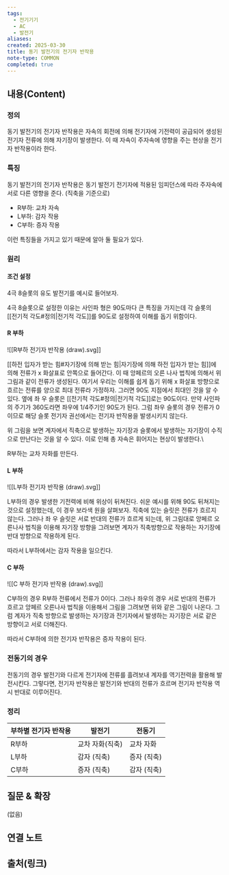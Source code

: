 ```yaml
---
tags:
  - 전기기기
  - AC
  - 발전기
aliases: 
created: 2025-03-30
title: 동기 발전기의 전기자 반작용
note-type: COMMON
completed: true
---
```


## 내용(Content)

### 정의

동기 발전기의 전기자 반작용은 자속의 회전에 의해 전기자에 기전력이 공급되어 생성된 전기자 전류에 의해 자기장이 발생한다. 이 때 자속이 주자속에 영향을 주는 현상을 전기자 반작용이라 한다.

### 특징

동기 발전기의 전기자 반작용은 동기 발전기 전기자에 적용된 임피던스에 따라 주자속에 서로 다른 영향을 준다. (직축을 기준으로)

- R부하: 교차 자속
- L부하: 감자 작용
- C부하: 증자 작용

이런 특징들을 가지고 있기 때문에 알아 둘 필요가 있다.

### 원리

#### 조건 설정

4극 8슬롯의 유도 발전기를 예시로 들어보자. 

4극 8슬롯으로 설정한 이유는 사인파 형은 90도마다 큰  특징을 가지는데 각 슬롯의 [[전기적 각도#정의|전기적 각도]]를 90도로 설정하여 이해를 돕기 위함이다.
#### R 부하

![[R부하 전기자 반작용 (draw).svg]]

[[하전 입자가 받는 힘#자기장에 의해 받는 힘|자기장에 의해 하전 입자가 받는 힘]]에 의해 전류가 x 화살표로 안쪽으로 들어간다. 이 때 앙페르의 오른 나사 법칙에 의해서 위 그림과 같이 전류가 생성된다. 여기서 우리는 이해를 쉽게 돕기 위해 x 화살표 방향으로 흐르는 전류를 양으로 최대 전류라 가정하자. 그러면 90도 지점에서 최대인 것을 알 수 있다. 옆에 좌 우 슬롯은 [[전기적 각도#정의|전기적 각도]]로는 90도이다. 만약 사인파의 주기가 360도라면 좌우에 1/4주기인 90도가 된다. 그럼 좌우 슬롯의 경우 전류가 0이므로 해당 슬롯 전기자 권선에서는 전기자 반작용을 발생시키지 않는다.

위 그림을 보면 계자에서 직축으로 발생하는 자기장과 슬롯에서 발생하는 자기장이 수직으로 만난다는 것을 알 수 있다. 이로 인해 총 자속은 휘어지는 현상이 발생한다.\

R부하는 교차 자화를 만든다.

#### L 부하

![[L부하 전기자 반작용 (draw).svg]]

L부하의 경우 발생한 기전력에 비해 위상이 뒤쳐진다. 쉬운 예시를 위해 90도 뒤쳐지는 것으로 설정했는데, 이 경우 보라색 원을 살펴보자. 직축에 있는 슬릿은 전류가 흐르지 않는다. 그러나 좌 우 슬릿은 서로 반대의 전류가 흐르게 되는데, 위 그림대로 앙페르 오른나사 법칙을 이용해 자기장 방향을 그려보면 계자가 직축방향으로 작용하는 자기장에 반대 방향으로 작용하게 된다.

따라서 L부하에서는 감자 작용을 일으킨다.


#### C 부하

![[C 부하 전기자 반작용 (draw).svg]]

C부하의 경우 R부하 전류에서 전류가 0이다. 그러나 좌우의 경우 서로 반대의 전류가 흐르고 앙페르 오른나사 법칙을 이용해서 그림을 그려보면 위와 같은 그림이 나온다. 그럼 계자가 직축 방향으로 발생하는 자기장과 전기자에서 발생하는 자기장은 서로 같은 방향이고 서로 더해진다.

따라서 C부하에 의한 전기자 반작용은 증자 작용이 된다.

### 전동기의 경우

전동기의 경우 발전기와 다르게 전기자에 전류를 흘려보내 계자를 역기전력을 활용해 발전시킨다. 그렇다면, 전기자 반작용은 발전기와 반대의 전류가 흐르며 전기자 반작용 역시 반대로 이루어진다.


### 정리


| 부하별 전기자 반작용 | 발전기       | 전동기     |
| ----------- | --------- | ------- |
| R부하         | 교차 자화(직축) | 교차 자화   |
| L부하         | 감자 (직축)   | 증자 (직축) |
| C부하         | 증자 (직축)   | 감자 (직축) |




## 질문 & 확장

(없음)

## 연결 노트

## 출처(링크)

